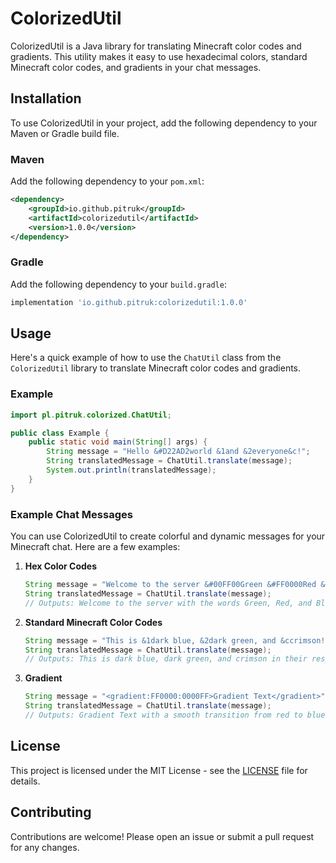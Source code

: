 
# ColorizedUtil

ColorizedUtil is a Java library for translating Minecraft color codes and gradients. This utility makes it easy to use hexadecimal colors, standard Minecraft color codes, and gradients in your chat messages.

## Installation

To use ColorizedUtil in your project, add the following dependency to your Maven or Gradle build file.

### Maven

Add the following dependency to your `pom.xml`:

```xml
<dependency>
    <groupId>io.github.pitruk</groupId>
    <artifactId>colorizedutil</artifactId>
    <version>1.0.0</version>
</dependency>
```

### Gradle

Add the following dependency to your `build.gradle`:

```groovy
implementation 'io.github.pitruk:colorizedutil:1.0.0'
```

## Usage

Here's a quick example of how to use the `ChatUtil` class from the `ColorizedUtil` library to translate Minecraft color codes and gradients.

### Example

```java
import pl.pitruk.colorized.ChatUtil;

public class Example {
    public static void main(String[] args) {
        String message = "Hello &#D22AD2world &1and &2everyone&c!";
        String translatedMessage = ChatUtil.translate(message);
        System.out.println(translatedMessage);
    }
}
```

### Example Chat Messages

You can use ColorizedUtil to create colorful and dynamic messages for your Minecraft chat. Here are a few examples:

1. **Hex Color Codes**

    ```java
    String message = "Welcome to the server &#00FF00Green &#FF0000Red &#0000FFBlue!";
    String translatedMessage = ChatUtil.translate(message);
    // Outputs: Welcome to the server with the words Green, Red, and Blue in their respective colors
    ```

2. **Standard Minecraft Color Codes**

    ```java
    String message = "This is &1dark blue, &2dark green, and &ccrimson!";
    String translatedMessage = ChatUtil.translate(message);
    // Outputs: This is dark blue, dark green, and crimson in their respective Minecraft colors
    ```

3. **Gradient**

    ```java
    String message = "<gradient:FF0000:0000FF>Gradient Text</gradient>";
    String translatedMessage = ChatUtil.translate(message);
    // Outputs: Gradient Text with a smooth transition from red to blue
    ```

## License

This project is licensed under the MIT License - see the [LICENSE](LICENSE) file for details.

## Contributing

Contributions are welcome! Please open an issue or submit a pull request for any changes.
